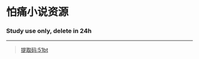 # 怕痛小说资源
### Study use only, delete in 24h
<hr/>
<blockquote><a title="点击跳转至百度网盘" href="https://pan.baidu.com/s/1ZlvDgwEfIxXYR9Q03F4Heg" target="_top">提取码:51bt</a></blockquote>
